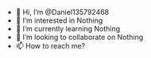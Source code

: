 - 👋 Hi, I’m @Daniel135792468
- 👀 I’m interested in Nothing
- 🌱 I’m currently learning Nothing
- 💞️ I’m looking to collaborate on Nothing
- 📫 How to reach me? 

<!---
Daniel135792468/Daniel135792468 is a ✨ special ✨ repository because its `README.md` (this file) appears on your GitHub profile.
You can click the Preview link to take a look at your changes.
--->
